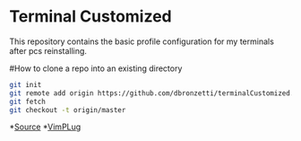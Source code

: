 # Terminal Customized
This repository contains the basic profile configuration for my terminals after pcs reinstalling.

#How to clone a repo into an existing directory
```Bash
git init
git remote add origin https://github.com/dbronzetti/terminalCustomized.git
git fetch
git checkout -t origin/master
```
*[Source](http://stackoverflow.com/questions/2411031/how-do-i-clone-into-a-non-empty-directory)
*[VimPLug](https://github.com/junegunn/vim-plug)
